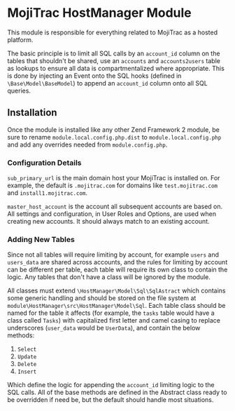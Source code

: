 # MojiTrac HostManager Module #

This module is responsible for everything related to MojiTrac as a hosted platform. 

The basic principle is to limit all SQL calls by an `account_id` column on the tables that shouldn't be shared, use an `accounts` and `accounts2users` table as lookups to ensure all data is compartmentalized where appropriate. This is done by injecting an Event onto the SQL hooks (defined in `\Base\Model\BaseModel`) to append an `account_id` column onto all SQL queries. 

## Installation ##

Once the module is installed like any other Zend Framework 2 module, be sure to rename `module.local.config.php.dist` to `module.local.config.php` and add any overrides needed from `module.config.php`. 

### Configuration Details ###

`sub_primary_url` is the main domain host your MojiTrac is installed on. For example, the default is `.mojitrac.com` for domains like `test.mojitrac.com` and `install1.mojitrac.com`. 

`master_host_account` is the account all subsequent accounts are based on. All settings and configuration, in User Roles and Options, are used when creating new accounts. It should always match to an existing account.

### Adding New Tables ###

Since not all tables will require limiting by account, for example `users` and `users_data` are shared across accounts, and the rules for limiting by account can be different per table, each table will require its own class to contain the logic. Any tables that don't have a class will be ignored by the module. 

All classes must extend `\HostManager\Model\Sql\SqlAstract` which contains some generic handling and should be stored on the file system at `module\HostManager\src\HostManager\Model\Sql`. Each table class should be named for the table it affects (for example, the `tasks` table would have a class called `Tasks`) with capitalized first letter and camel casing to replace underscores (`user_data` would be `UserData`), and contain the below methods:

1. `Select`
2. `Update`
3. `Delete`
4. `Insert`

Which define the logic for appending the `account_id` limiting logic to the SQL calls. All of the base methods are defined in the Abstract class ready to be overridden if need be, but the default should handle most situations. 